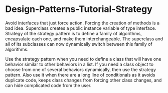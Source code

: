 # Design-Patterns-Tutorial-Strategy
Avoid interfaces that just force action. Forcing the creation of methods is a bad idea.
Superclass creates a public instance variable of type interface. Strategy of the strategy pattern is to define a family of algorithms, encapsulate each one, and make them interchangeable. The superclass and all of its subclasses can now dynamically switch between this family of algorithms.

Use the strategy pattern when you need to define a class that will have one behavior similar to other behaviors in a list. If you need a class object to choose from one of several behaviors dynamically, then use the strategy pattern. Also use it when there are a long line of conditionals as it avoids duplicate code, keeps class changes from forcing other class changes, and can hide complicated code from the user.
